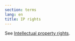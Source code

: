 ```yaml
---
section: terms
lang: en
title: IP rights
---
```


See [Intellectual property rights](/glossary/en/terms/intellectual-property-rights/).
